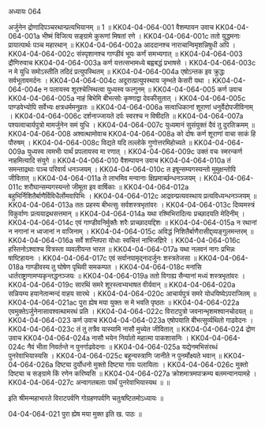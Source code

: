 अध्यायः 064

अर्जुनेन द्रोणादिपञ्चरथान्प्रत्यभियानम् ॥ 1 ॥
KK04-04-064-001	वैशम्पायन उवाच 
KK04-04-064-001a	भीष्मं विजित्य सङ्ग्रामे कुरूणां मिषतां रणे ।
KK04-04-064-001c	ततो युद्धमनाः प्रायात्पार्थः पञ्च महारथान् ॥
KK04-04-064-002a	आददानश्च नाराचान्विमृशन्निषुधी अपि ।
KK04-04-064-002c	संस्पृशानश्च गाण्डीवं भूयः कर्णं समभ्यगात् ॥
KK04-04-064-003	द्रौणिरुवाच 
KK04-04-064-003a	कर्ण यत्तत्सभामध्ये बह्वबद्धं प्रभाषसे ।
KK04-04-064-003c	न मे युधि समोऽस्तीति तदिदं प्रत्युपस्थितम् ॥
KK04-04-064-004a	एषोऽन्तक इव क्रुद्धः सर्वभूतावमर्दनः ।
KK04-04-064-004c	अदूरात्प्रत्युपस्थाय जृम्भते केसरी यथा ।
KK04-04-064-004e	न पलायस्व शूरश्चेत्स्थित्वा युध्यस्व फल्गुनम् ॥
KK04-04-064-005	कर्ण उवाच 
KK04-04-064-005a	नाहं बिभेमि बीभत्सोः कृष्णाद्वा देवकीसुतात् ।
KK04-04-064-005c	पाण्डवेभ्योपि सर्वेभ्यः क्षत्रधर्ममनुव्रतः ॥
KK04-04-064-006a	सत्वाधिकानां शूराणां धनुर्वेदोपजीविनाम् ।
KK04-04-064-006c	दर्शनाज्जायते दर्पः स्वरश्च न विषीदति ॥
KK04-04-064-007a	पश्यत्वाचार्यपुत्रो मामर्जुनेन समं युधि ।
KK04-04-064-007c	युध्यमानं सुसंयुक्तं दैवं तु दुरतिक्रमम् ॥
KK04-04-064-008	अश्वत्थामोवाच 
KK04-04-064-008a	को दोषः कर्ण शूराणां वाचा साकं हि पौरुषम् ।
KK04-04-064-008c	विद्यते यदि तल्लोके गुणोत्तरमिहोच्यते ॥
KK04-04-064-009a	युध्यस्व त्वमभीः पार्थं प्रपलायस्व मा रणात् ।
KK04-04-064-009c	उक्तं वचः स्मरन्कर्ण नाहमित्यादि संयुगे ॥
KK04-04-064-010	वैशम्पायन उवाच 
KK04-04-064-010a	तं समन्ताद्रथाः पञ्च परिवार्य धनञ्जयम् ।
KK04-04-064-010c	त इषून्सम्यगस्यन्तो मुमुक्षन्तोपि जीवितात् ॥
KK04-04-064-011a	ते लाभमिव मन्वानाः क्षिप्रमार्च्छन्धनञ्जयम् ।
KK04-04-064-011c	शरौघान्सम्यगस्यन्तो जीमूता इव वार्षिकाः ॥
KK04-04-064-012a	बहुभिर्निशितैर्बाणैर्विविधैर्लोमवापिभिः ।
KK04-04-064-012c	आद्रवन्प्रत्यवस्थाय प्रत्यविध्यन्धनञ्जयम् ॥
KK04-04-064-013a	ततः प्रहस्य बीभत्सुः सर्वशस्त्रभृतांवरः ।
KK04-04-064-013c	दिव्यमस्त्रं विकुर्वाणः प्रत्ययाद्रथसत्तमान् ॥
KK04-04-064-014a	यथा रश्मिभिरादित्यः प्रच्छादयति मेदिनीम् ।
KK04-04-064-014c	एवं गाण्डीवनिर्मुक्तैः शरैः प्राच्छादयद्दिशः ॥
KK04-04-064-015a	न रथानां न नगानां न ध्वजानां न वाजिनाम् ।
KK04-04-064-015c	अविद्धं निशितैर्बाणैरासीद्द्व्यङ्गुलमन्तरम् ॥
KK04-04-064-016a	सर्वे शान्तिपरा योधाः स्वचित्तं नाभिजज्ञिरे ।
KK04-04-064-016c	हस्तिनोऽश्वाश्च वित्रस्ता व्यवलीयन्त भारत ॥
KK04-04-064-017a	यथा नलवनं नागः प्रभिन्नः षाष्टिहायनः ।
KK04-04-064-017c	एवं सर्वानपामृद्नादर्जुनः शस्त्रतेजसा ॥
KK04-04-064-018a	गाण्डीवस्य तु घोषेण पृथिवी समकम्पत ।
KK04-04-064-018c	मनांसि धार्तराष्ट्राणामप्यकृन्तद्धनञ्जयः ॥
KK04-04-064-019a	ततो विगाह्य सैन्यानां मध्यं शस्त्रभृतांवरः ।
KK04-04-064-019c	सारथिं समरे शूरस्त्वभ्यभाषत वीर्यवान् ॥
KK04-04-064-020a	सन्नियम्य हयानेतान्मन्दं वाहय सारथे ।
KK04-04-064-020c	आचार्यपुत्रं समरे योधयिष्येऽपराजितम् ॥
KK04-04-064-021ac	पुरा ह्येष मया युक्तः स मे भवति पृष्ठतः ॥
KK04-04-064-022a	एवमुक्तेऽर्जुनेनासावश्वत्थामरथं प्रति ।
KK04-04-064-022c	विराटपुत्रो जवनान्भृशमश्वानचोदयत् ॥
KK04-04-064-023	कर्ण उवाच 
KK04-04-064-023a	एषोपयाति बीभत्सुर्व्यथितो गाढवेदनः ।
KK04-04-064-023c	तं तु तत्रैव यास्यामि नासौ मुच्येत जीवितात् ॥
KK04-04-064-024	द्रोण उवाच 
KK04-04-064-024a	नासौ भयेन निर्यातो महात्मा पाकशासनिः ।
KK04-04-064-024c	नैवं भीता निवर्तन्ते न पुनर्गाढवेदनाः ॥
KK04-04-064-025a	यद्येनमभिसंरब्धं पुनरेवाभियास्यसि ।
KK04-04-064-025c	बहून्यस्त्राणि जानीते न पुनर्मोक्ष्यते भवान् ॥
KK04-04-064-026a	दिष्ट्या दुर्योधनो मुक्तो दिष्ट्या गावः पलायिताः ।
KK04-04-064-026c	मुक्तो दिष्ट्या च सङ्ग्रामे किं रणेन करिष्यसि ॥
KK04-04-064-027a	क्रोशमात्रमपाक्रम्य बलमन्वानयामहे ।
KK04-04-064-027c	अन्वागतबलाः पार्थं पुनरेवाभियास्यथ ॥ ॥

इति श्रीमन्महाभारते विराटपर्वणि गोग्रहणपर्वणि चतुःषष्टितमोऽध्यायः ॥

04-04-064-021 पुरा ह्येष मया मुक्त इति ख. पाठः ॥ 
